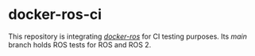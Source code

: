 # docker-ros-ci

This repository is integrating [*docker-ros*](https://gitlab.ika.rwth-aachen.de/fb-fi/ops/docker-ros) for CI testing purposes. Its *main* branch holds ROS tests for ROS and ROS 2.
